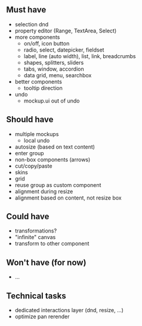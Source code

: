 ## Must have
 - selection dnd
 - property editor (Range, TextArea, Select)
 - more components
   - on/off, icon button
   - radio, select, datepicker, fieldset
   - label, line (auto width), list, link, breadcrumbs
   - shapes, splitters, sliders
   - tabs, window, accordion
   - data grid, menu, searchbox
 - better components
   - tooltip direction
 - undo
   - mockup.ui out of undo

## Should have
 - multiple mockups
   - local undo
 - autosize (based on text content)
 - enter group
 - non-box components (arrows)
 - cut/copy/paste
 - skins
 - grid
 - reuse group as custom component
 - alignment during resize
 - alignment based on content, not resize box

## Could have
 - transformations?
 - "infinite" canvas
 - transform to other component

## Won't have (for now)
 - …

## Technical tasks
 - dedicated interactions layer (dnd, resize, ...)
 - optimize pan rerender